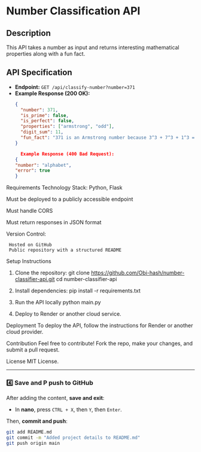 # Number Classification API

## Description  
This API takes a number as input and returns interesting mathematical properties along with a fun fact.  

## API Specification  
- **Endpoint:** `GET /api/classify-number?number=371`
- **Example Response (200 OK):**  
  ```json
  {
    "number": 371,
    "is_prime": false,
    "is_perfect": false,
    "properties": ["armstrong", "odd"],
    "digit_sum": 11,
    "fun_fact": "371 is an Armstrong number because 3^3 + 7^3 + 1^3 = 371"
  }

    Example Response (400 Bad Request):
  {
  "number": "alphabet",
  "error": true
  }

Requirements
  Technology Stack: Python, Flask

  Must be deployed to a publicly accessible endpoint

  Must handle CORS

  Must return responses in JSON format

  Version Control:
  
     Hosted on GitHub
     Public repository with a structured README

Setup Instructions

  1. Clone the repository:
     git clone https://github.com/Obi-hash/number-classifier-api.git
     cd number-classifier-api

  2. Install dependencies:
     pip install -r requirements.txt

  3. Run the API locally
     python main.py

  4. Deploy to Render or another cloud service.

  Deployment
  To deploy the API, follow the instructions for Render or another cloud provider.

  Contribution
  Feel free to contribute! Fork the repo, make your changes, and submit a pull request.

  License
  MIT License.
  
    
---

### **4️⃣ Save and P push to GitHub**  
After adding the content, **save and exit**:  
- In **nano**, press `CTRL + X`, then `Y`, then `Enter`.  

Then, **commit and push**:  
```bash
git add README.md
git commit -m "Added project details to README.md"
git push origin main

